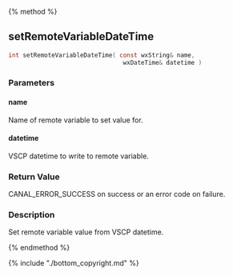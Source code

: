 
{% method %}
## setRemoteVariableDateTime

```c
int setRemoteVariableDateTime( const wxString& name, 
                                wxDateTime& datetime )
```

### Parameters

#### name
Name of remote variable to set value for.

#### datetime
VSCP datetime to write to remote variable.

### Return Value
CANAL_ERROR_SUCCESS on success or an error code on failure. 

### Description
Set remote variable value from VSCP datetime. 

{% endmethod %}

{% include "./bottom_copyright.md" %}